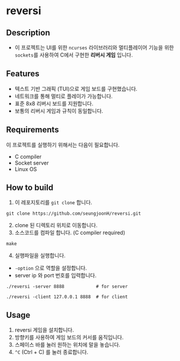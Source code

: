 # reversi

## Description

* 이 프로젝트는 UI를 위한 `ncurses` 라이브러리와 멀티플레이어 기능을 위한 `sockets`를 사용하여 C에서 구현한 **리버시 게임** 입니다.

## Features

* 텍스트 기반 그래픽 (TUI)으로 게임 보드를 구현했습니다.
* 네트워크를 통해 멀티로 플레이가 가능합니다.
* 표준 8x8 리버시 보드를 지원합니다.
* 보통의 리버시 게임과 규칙이 동일합니다.

## Requirements

이 프로젝트를 실행하기 위해서는 다음이 필요합니다.

* C compiler
* Socket server
* Linux OS

## How to build

1. 이 레포지토리를 `git clone` 합니다.

```
git clone https://github.com/seungjoonH/reversi.git
```

2. clone 된 디렉토리 위치로 이동합니다.
3. 소스코드를 컴파일 합니다. (C compiler required)

```
make
```

4. 실행파일을 실행합니다.

  * `-option` 으로 역할을 설정합니다.
  * server ip 와 port 번호를 입력합니다.
  
  ```
  ./reversi -server 8888            # for server
  ```
  ```
  ./reversi -client 127.0.0.1 8888  # for client
  ```
  
  ## Usage
  
  1. reversi 게임을 설치합니다.
  2. 방향키를 사용하여 게임 보드의 커서를 움직입니다.
  3. 스페이스 바를 눌러 원하는 위치에 말을 놓습니다.
  4. `^C` (Ctrl + C) 를 눌러 종료합니다.
